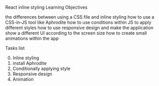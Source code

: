  React inline styling
 Learning Objectives

 the differences between using a CSS file and inline styling
 how to use a CSS-in-JS tool like Aphrodite
 how to use conditions within JS to apply different styles
 how to use responsive design and make the application show a different UI according to the screen size
 how to create small animations within the app

Tasks list

 0. Inline styling
 1. install Aphrodite
 2. Conditionally applying style
 3. Responsive design
 4. Animation
